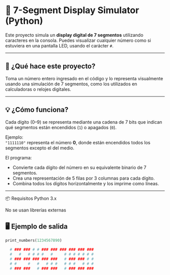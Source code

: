 # 🔢 7-Segment Display Simulator (Python)

Este proyecto simula un **display digital de 7 segmentos** utilizando caracteres en la consola. Puedes visualizar cualquier número como si estuviera en una pantalla LED, usando el carácter `#`.

---

## 🎯 ¿Qué hace este proyecto?

Toma un número entero ingresado en el código y lo representa visualmente usando una simulación de 7 segmentos, como los utilizados en calculadoras o relojes digitales.

---

## 💡 ¿Cómo funciona?

Cada dígito (0–9) se representa mediante una cadena de 7 bits que indican qué segmentos están encendidos (`1`) o apagados (`0`).

Ejemplo:  
`"1111110"` representa el número **0**, donde están encendidos todos los segmentos excepto el del medio.

El programa:
- Convierte cada dígito del número en su equivalente binario de 7 segmentos.
- Crea una representación de 5 filas por 3 columnas para cada dígito.
- Combina todos los dígitos horizontalmente y los imprime como líneas.

---
📦 Requisitos
Python 3.x

No se usan librerías externas

## 🖥️ Ejemplo de salida

```python
print_numbers(1234567890)

  # ### ### # # ### ### ### ### ### ### 
  #   #   # # # #   #     # # # # # # # 
  # ### ### ### ### ###   # ### ### # # 
  # #     #   #   # # #   # # #   # # # 
  # ### ###   # ### ###   # ### ### ### 
